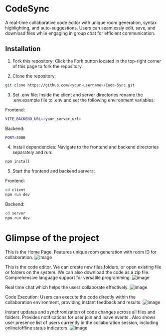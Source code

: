 # CodeSync

A real-time collaborative code editor with unique room generation, syntax highlighting, and auto-suggestions. Users can seamlessly edit, save, and download files while engaging in group chat for efficient communication.

## Installation

1) Fork this repository: Click the Fork button located in the top-right corner of this page to fork the repository.

2) Clone the repository:

```bash
git clone https://github.com/<your-username>/Code-Sync.git
```
3) Set .env file: Inside the client and server directories rename the .env.example file to .env and set the following environment variables:

  Frontend:
```bash
VITE_BACKEND_URL=<your_server_url>
```
   Backend:
```bash
PORT=3000
```
4) Install dependencies: Navigate to the frontend and backend directories separately and run:

 ```bash 
npm install
```
5) Start the frontend and backend servers:

Frontend:
```bash
cd client
npm run dev
```

Backend:
```bash
cd server
npm run dev
```
# Glimpse of the project

This is the Home Page. Features unique room generation with room ID for collaboration.
![image](https://github.com/codrrk08/Code-Sync/assets/95128123/d72ed00e-7104-4a9a-9266-187351ffb4a0)

This is the code editor. We can create new files,folders, or open existing file or folders on the system. We can also download the code as a zip file. Comprehensive language support for versatile programming.
![image](https://github.com/codrrk08/Code-Sync/assets/95128123/a9f29f1e-f0cf-4dad-a561-2321d75f6629)

Real time chat which helps the users collaborate effectively.
![image](https://github.com/codrrk08/Code-Sync/assets/95128123/adde39d1-8a05-44f2-9b5e-c406456842d1)

Code Execution: Users can execute the code directly within the collaboration environment, providing instant feedback and results.
![image](https://github.com/codrrk08/Code-Sync/assets/95128123/5afbf260-5a0e-4bb3-a12d-e312abfa2850)

Instant updates and synchronization of code changes across all files and folders. Provides notifications for user join and leave events . Also shows user presence list of users currently in the collaboration session, including online/offline status indicators.
![image](https://github.com/codrrk08/Code-Sync/assets/95128123/7ba28628-753f-4c4f-b4cd-c2ebbf196a40)








